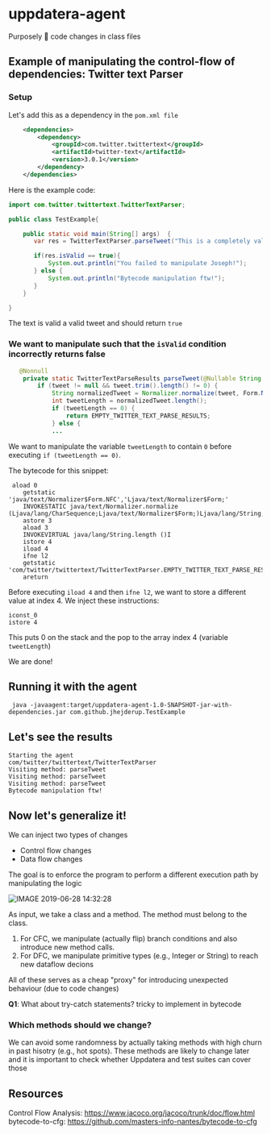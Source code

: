 # uppdatera-agent
Purposely 💉 code changes in class files


## Example of manipulating the control-flow of dependencies: Twitter text Parser

### Setup

Let's add this as a dependency in the `pom.xml file`

```xml
    <dependencies>
        <dependency>
            <groupId>com.twitter.twittertext</groupId>
            <artifactId>twitter-text</artifactId>
            <version>3.0.1</version>
        </dependency>
    </dependencies>
 ```   

Here is the example code:

```java
import com.twitter.twittertext.TwitterTextParser;

public class TestExample{

    public static void main(String[] args)  {
       var res = TwitterTextParser.parseTweet("This is a completely valid Tweet!");

       if(res.isValid == true){
           System.out.println("You failed to manipulate Joseph!");
       } else {
           System.out.println("Bytecode manipulation ftw!");
       }
    }

}
```

The text is valid a valid tweet and should return `true` 

### We want to manipulate such that the `isValid` condition incorrectly returns false

``` java
   @Nonnull
    private static TwitterTextParseResults parseTweet(@Nullable String tweet, @Nonnull TwitterTextConfiguration config, boolean extractURLs) {
        if (tweet != null && tweet.trim().length() != 0) {
            String normalizedTweet = Normalizer.normalize(tweet, Form.NFC);
            int tweetLength = normalizedTweet.length();
            if (tweetLength == 0) {
                return EMPTY_TWITTER_TEXT_PARSE_RESULTS;
            } else {
            ...
```
We want to manipulate the variable  `tweetLength` to contain `0` before executing `if (tweetLength == 0)`.

The bytecode for this snippet:

```
 aload 0
    getstatic 'java/text/Normalizer$Form.NFC','Ljava/text/Normalizer$Form;'
    INVOKESTATIC java/text/Normalizer.normalize (Ljava/lang/CharSequence;Ljava/text/Normalizer$Form;)Ljava/lang/String;
    astore 3
    aload 3
    INVOKEVIRTUAL java/lang/String.length ()I
    istore 4
    iload 4
    ifne l2
    getstatic 'com/twitter/twittertext/TwitterTextParser.EMPTY_TWITTER_TEXT_PARSE_RESULTS','Lcom/twitter/twittertext/TwitterTextParseResults;'
    areturn
```

Before executing `iload 4` and then `ifne l2`, we want to store a different value at index 4. We inject these instructions:

```
iconst_0
istore 4
```

This puts 0 on the stack and the pop to the array index 4 (variable `tweetLength`)

We are done!

## Running it with the agent
```jshelllanguage
 java -javaagent:target/uppdatera-agent-1.0-SNAPSHOT-jar-with-dependencies.jar com.github.jhejderup.TestExample
```

## Let's see the results

```
Starting the agent
com/twitter/twittertext/TwitterTextParser
Visiting method: parseTweet
Visiting method: parseTweet
Visiting method: parseTweet
Bytecode manipulation ftw!
```
## Now let's generalize it!

We can inject two types of changes

 - Control flow changes
 - Data flow changes

The goal is to enforce the program to perform a different execution path by manipulating the logic

![IMAGE 2019-06-28 14:32:28](https://user-images.githubusercontent.com/2521475/60342367-946ddd80-99b1-11e9-937b-02c063925a5a.jpg)

As input, we take a class and a method. The method must belong to the class.

1. For CFC, we manipulate (actually flip) branch conditions and also introduce new method calls. 
2. For DFC, we manipulate primitive types (e.g., Integer or String) to reach new dataflow decions

All of these serves as a cheap "proxy" for introducing unexpected behaviour (due to code changes)

**Q1**: What about try-catch statements? tricky to implement in bytecode

### Which methods should we change?

We can avoid some randomness by actually taking methods with high churn in past hisotry (e.g., hot spots). These methods are likely to change later and it is important to check whether Uppdatera and test suites can cover those


## Resources

Control Flow Analysis: https://www.jacoco.org/jacoco/trunk/doc/flow.html
bytecode-to-cfg: https://github.com/masters-info-nantes/bytecode-to-cfg


 

